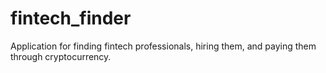 # fintech_finder
Application for finding fintech professionals, hiring them, and paying them through cryptocurrency.
